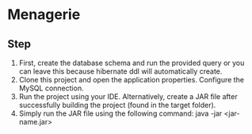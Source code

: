 # Menagerie

## Step
1. First, create the database schema and run the provided query or you can leave this because hibernate ddl will automatically create.
2. Clone this project and open the application properties. Configure the MySQL connection.
3. Run the project using your IDE. Alternatively, create a JAR file after successfully building the project (found in the target folder).
4. Simply run the JAR file using the following command: java -jar <jar-name.jar>
